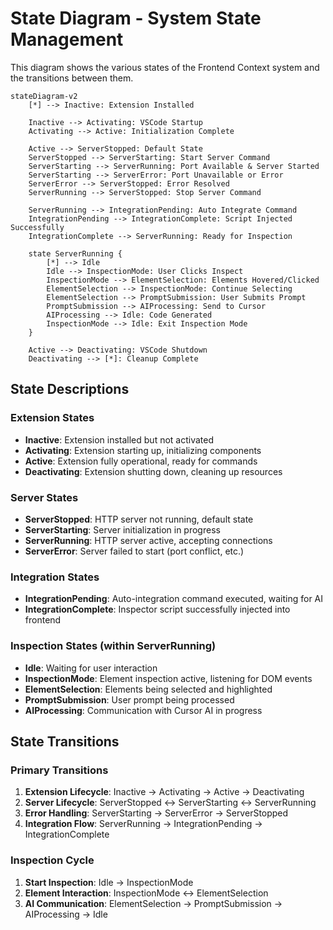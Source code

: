 # State Diagram - System State Management

This diagram shows the various states of the Frontend Context system and the transitions between them.

```mermaid
stateDiagram-v2
    [*] --> Inactive: Extension Installed
    
    Inactive --> Activating: VSCode Startup
    Activating --> Active: Initialization Complete
    
    Active --> ServerStopped: Default State
    ServerStopped --> ServerStarting: Start Server Command
    ServerStarting --> ServerRunning: Port Available & Server Started
    ServerStarting --> ServerError: Port Unavailable or Error
    ServerError --> ServerStopped: Error Resolved
    ServerRunning --> ServerStopped: Stop Server Command
    
    ServerRunning --> IntegrationPending: Auto Integrate Command
    IntegrationPending --> IntegrationComplete: Script Injected Successfully
    IntegrationComplete --> ServerRunning: Ready for Inspection
    
    state ServerRunning {
        [*] --> Idle
        Idle --> InspectionMode: User Clicks Inspect
        InspectionMode --> ElementSelection: Elements Hovered/Clicked
        ElementSelection --> InspectionMode: Continue Selecting
        ElementSelection --> PromptSubmission: User Submits Prompt
        PromptSubmission --> AIProcessing: Send to Cursor
        AIProcessing --> Idle: Code Generated
        InspectionMode --> Idle: Exit Inspection Mode
    }
    
    Active --> Deactivating: VSCode Shutdown
    Deactivating --> [*]: Cleanup Complete
```

## State Descriptions

### Extension States
- **Inactive**: Extension installed but not activated
- **Activating**: Extension starting up, initializing components
- **Active**: Extension fully operational, ready for commands
- **Deactivating**: Extension shutting down, cleaning up resources

### Server States
- **ServerStopped**: HTTP server not running, default state
- **ServerStarting**: Server initialization in progress
- **ServerRunning**: HTTP server active, accepting connections
- **ServerError**: Server failed to start (port conflict, etc.)

### Integration States
- **IntegrationPending**: Auto-integration command executed, waiting for AI
- **IntegrationComplete**: Inspector script successfully injected into frontend

### Inspection States (within ServerRunning)
- **Idle**: Waiting for user interaction
- **InspectionMode**: Element inspection active, listening for DOM events
- **ElementSelection**: Elements being selected and highlighted
- **PromptSubmission**: User prompt being processed
- **AIProcessing**: Communication with Cursor AI in progress

## State Transitions

### Primary Transitions
1. **Extension Lifecycle**: Inactive → Activating → Active → Deactivating
2. **Server Lifecycle**: ServerStopped ↔ ServerStarting ↔ ServerRunning
3. **Error Handling**: ServerStarting → ServerError → ServerStopped
4. **Integration Flow**: ServerRunning → IntegrationPending → IntegrationComplete

### Inspection Cycle
1. **Start Inspection**: Idle → InspectionMode
2. **Element Interaction**: InspectionMode ↔ ElementSelection
3. **AI Communication**: ElementSelection → PromptSubmission → AIProcessing → Idle 